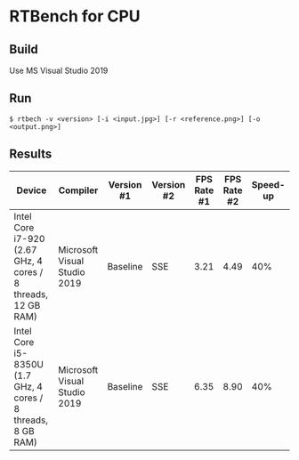 # RTBench for CPU

## Build
Use MS Visual Studio 2019

## Run
```
$ rtbech -v <version> [-i <input.jpg>] [-r <reference.png>] [-o <output.png>]
```

## Results
| Device | Compiler | Version #1 | Version #2 | FPS Rate #1 | FPS Rate #2 | Speed-up |
|--------|----------|------------|------------|-------------|-------------|----------|
| Intel Core i7-920 (2.67 GHz, 4 cores / 8 threads, 12 GB RAM) | Microsoft Visual Studio 2019 | Baseline | SSE | 3.21 | 4.49 | 40% |
| Intel Core i5-8350U (1.7 GHz, 4 cores / 8 threads, 8 GB RAM) | Microsoft Visual Studio 2019 | Baseline | SSE | 6.35 | 8.90 | 40% |

